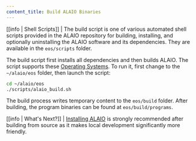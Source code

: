 ```yaml
---
content_title: Build ALAIO Binaries
---
```


[[info | Shell Scripts]]
| The build script is one of various automated shell scripts provided in the ALAIO repository for building, installing, and optionally uninstalling the ALAIO software and its dependencies. They are available in the `eos/scripts` folder.

The build script first installs all dependencies and then builds ALAIO. The script supports these [Operating Systems](../../index.md#supported-operating-systems). To run it, first change to the `~/alaio/eos` folder, then launch the script:

```sh
cd ~/alaio/eos
./scripts/alaio_build.sh
```

The build process writes temporary content to the `eos/build` folder. After building, the program binaries can be found at `eos/build/programs`.

[[info | What's Next?]]
| [Installing ALAIO](03_install-alaio-binaries.md) is strongly recommended after building from source as it makes local development significantly more friendly.

